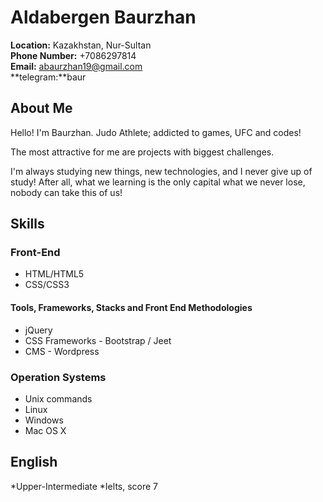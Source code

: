 # Aldabergen Baurzhan


**Location:** Kazakhstan, Nur-Sultan  
**Phone Number:** +7086297814  
**Email:** [abaurzhan19@gmail.com](mailto:abaurzhan19@gmail.com)  
**telegram:**baur
## About Me

Hello! I'm Baurzhan. Judo Athlete; addicted to games, UFC and codes!  

The most attractive for me are projects with biggest challenges.  

I'm always studying new things, new technologies, and I never give up of study! After all, what we learning is the only capital what we never lose, nobody can take this of us!

## Skills  

### Front-End  

* HTML/HTML5  
* CSS/CSS3  

#### Tools, Frameworks, Stacks and Front End Methodologies  

* jQuery    
* CSS Frameworks - Bootstrap  / Jeet  
* CMS - Wordpress  

### Operation Systems  

* Unix commands  
* Linux  
* Windows 
* Mac OS X

## English  

*Upper-Intermediate
*Ielts, score 7   
